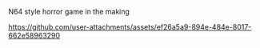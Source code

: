 N64 style horror game in the making

https://github.com/user-attachments/assets/ef26a5a9-894e-484e-8017-662e58963290
